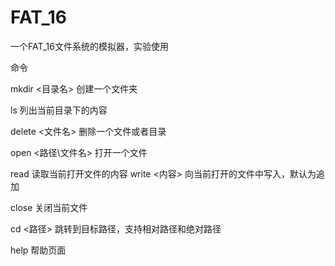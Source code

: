 # FAT_16
一个FAT_16文件系统的模拟器，实验使用

命令

mkdir <目录名> 
创建一个文件夹

ls 
列出当前目录下的内容

delete <文件名> 
删除一个文件或者目录

open <路径\文件名> 
打开一个文件

read 
读取当前打开文件的内容
write <内容> 
向当前打开的文件中写入，默认为追加

close 
关闭当前文件

cd <路径> 
跳转到目标路径，支持相对路径和绝对路径

help 
帮助页面

